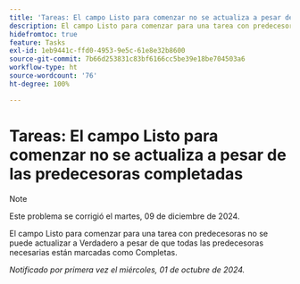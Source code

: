 ```yaml
---
title: 'Tareas: El campo Listo para comenzar no se actualiza a pesar de las predecesoras completadas'
description: El campo Listo para comenzar para una tarea con predecesoras no se puede actualizar a Verdadero a pesar de que todas las predecesoras necesarias están marcadas como Completas.
hidefromtoc: true
feature: Tasks
exl-id: 1eb9441c-ffd0-4953-9e5c-61e8e32b8600
source-git-commit: 7b66d253831c83bf6166cc5be39e18be704503a6
workflow-type: ht
source-wordcount: '76'
ht-degree: 100%

---
```


# Tareas: El campo Listo para comenzar no se actualiza a pesar de las predecesoras completadas

>[!NOTE]
>
>Este problema se corrigió el martes, 09 de diciembre de 2024.

El campo Listo para comenzar para una tarea con predecesoras no se puede actualizar a Verdadero a pesar de que todas las predecesoras necesarias están marcadas como Completas.

_Notificado por primera vez el miércoles, 01 de octubre de 2024._
